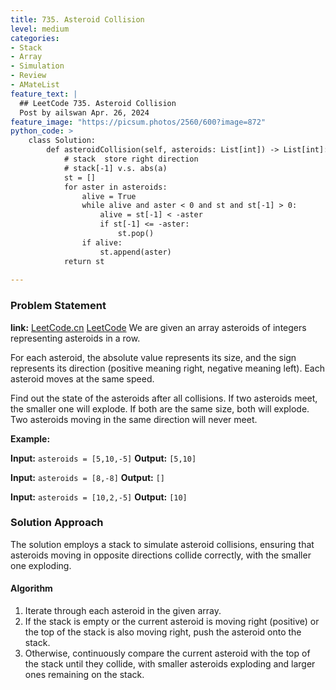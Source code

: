```yaml
---
title: 735. Asteroid Collision
level: medium
categories:
- Stack
- Array
- Simulation
- Review
- AMateList
feature_text: |
  ## LeetCode 735. Asteroid Collision
  Post by ailswan Apr. 26, 2024
feature_image: "https://picsum.photos/2560/600?image=872"
python_code: >
    class Solution:
        def asteroidCollision(self, asteroids: List[int]) -> List[int]:
            # stack  store right direction
            # stack[-1] v.s. abs(a)
            st = []
            for aster in asteroids:
                alive = True
                while alive and aster < 0 and st and st[-1] > 0:
                    alive = st[-1] < -aster
                    if st[-1] <= -aster:
                        st.pop()
                if alive:
                    st.append(aster)
            return st
      
---
```


### Problem Statement
**link:**
[LeetCode.cn](https://leetcode.cn/problems/asteroid-collision/)
[LeetCode](https://leetcode.com/asteroid-collision/)
We are given an array asteroids of integers representing asteroids in a row.

For each asteroid, the absolute value represents its size, and the sign represents its direction (positive meaning right, negative meaning left). Each asteroid moves at the same speed.

Find out the state of the asteroids after all collisions. If two asteroids meet, the smaller one will explode. If both are the same size, both will explode. Two asteroids moving in the same direction will never meet.

**Example:**

**Input:** `asteroids = [5,10,-5]`
**Output:** `[5,10]`

**Input:** `asteroids = [8,-8]`
**Output:** `[]`

**Input:** `asteroids = [10,2,-5]`
**Output:** `[10]`
 
 
### Solution Approach
The solution employs a stack to simulate asteroid collisions, ensuring that asteroids moving in opposite directions collide correctly, with the smaller one exploding.

#### Algorithm
1. Iterate through each asteroid in the given array.
2. If the stack is empty or the current asteroid is moving right (positive) or the top of the stack is also moving right, push the asteroid onto the stack.
3. Otherwise, continuously compare the current asteroid with the top of the stack until they collide, with smaller asteroids exploding and larger ones remaining on the stack.